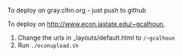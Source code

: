 To deploy on gray.clhn.org - just push to github

To deploy on http://www.econ.iastate.edu/~gcalhoun,
1. Change the urls in _layouts/default.html to `/~gcalhoun`
2. Run `./econupload.sh`
